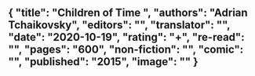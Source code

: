 {
 "title": "Children of Time ",
 "authors": "Adrian Tchaikovsky",
 "editors": "",
 "translator": "",
 "date": "2020-10-19",
 "rating": "+",
 "re-read": "",
 "pages": "600",
 "non-fiction": "",
 "comic": "",
 "published": "2015",
 "image": ""
}
---

